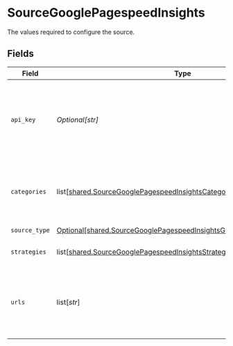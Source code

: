 # SourceGooglePagespeedInsights

The values required to configure the source.


## Fields

| Field                                                                                                                                                                                                                                                                                                   | Type                                                                                                                                                                                                                                                                                                    | Required                                                                                                                                                                                                                                                                                                | Description                                                                                                                                                                                                                                                                                             |
| ------------------------------------------------------------------------------------------------------------------------------------------------------------------------------------------------------------------------------------------------------------------------------------------------------- | ------------------------------------------------------------------------------------------------------------------------------------------------------------------------------------------------------------------------------------------------------------------------------------------------------- | ------------------------------------------------------------------------------------------------------------------------------------------------------------------------------------------------------------------------------------------------------------------------------------------------------- | ------------------------------------------------------------------------------------------------------------------------------------------------------------------------------------------------------------------------------------------------------------------------------------------------------- |
| `api_key`                                                                                                                                                                                                                                                                                               | *Optional[str]*                                                                                                                                                                                                                                                                                         | :heavy_minus_sign:                                                                                                                                                                                                                                                                                      | Google PageSpeed API Key. See <a href="https://developers.google.com/speed/docs/insights/v5/get-started#APIKey">here</a>. The key is optional - however the API is heavily rate limited when using without API Key. Creating and using the API key therefore is recommended. The key is case sensitive. |
| `categories`                                                                                                                                                                                                                                                                                            | list[[shared.SourceGooglePagespeedInsightsCategories](undefined/models/shared/sourcegooglepagespeedinsightscategories.md)]                                                                                                                                                                              | :heavy_check_mark:                                                                                                                                                                                                                                                                                      | Defines which Lighthouse category to run. One or many of: "accessibility", "best-practices", "performance", "pwa", "seo".                                                                                                                                                                               |
| `source_type`                                                                                                                                                                                                                                                                                           | [Optional[shared.SourceGooglePagespeedInsightsGooglePagespeedInsights]](undefined/models/shared/sourcegooglepagespeedinsightsgooglepagespeedinsights.md)                                                                                                                                                | :heavy_check_mark:                                                                                                                                                                                                                                                                                      | N/A                                                                                                                                                                                                                                                                                                     |
| `strategies`                                                                                                                                                                                                                                                                                            | list[[shared.SourceGooglePagespeedInsightsStrategies](undefined/models/shared/sourcegooglepagespeedinsightsstrategies.md)]                                                                                                                                                                              | :heavy_check_mark:                                                                                                                                                                                                                                                                                      | The analyses strategy to use. Either "desktop" or "mobile".                                                                                                                                                                                                                                             |
| `urls`                                                                                                                                                                                                                                                                                                  | list[*str*]                                                                                                                                                                                                                                                                                             | :heavy_check_mark:                                                                                                                                                                                                                                                                                      | The URLs to retrieve pagespeed information from. The connector will attempt to sync PageSpeed reports for all the defined URLs. Format: https://(www.)url.domain                                                                                                                                        |